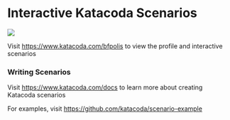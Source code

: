 # Interactive Katacoda Scenarios

[![](http://shields.katacoda.com/katacoda/bfpolis/count.svg)](https://www.katacoda.com/bfpolis "Get your profile on Katacoda.com")

Visit https://www.katacoda.com/bfpolis to view the profile and interactive scenarios

### Writing Scenarios
Visit https://www.katacoda.com/docs to learn more about creating Katacoda scenarios

For examples, visit https://github.com/katacoda/scenario-example
